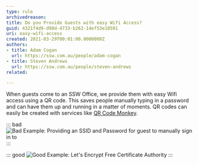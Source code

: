 ```yaml
---
type: rule
archivedreason:
title: Do you Provide Guests with easy Wifi Access?
guid: 4321f4d9-d98d-4733-b262-14ef53e10591
uri: easy-wifi-access
created: 2021-03-29T00:01:00.0000000Z
authors: 
- title: Adam Cogan
  url: https://ssw.com.au/people/adam-cogan
- title: Steven Andrews
  url: https://ssw.com.au/people/steven-andrews
related:

---
```


When guests come to an SSW Office, we provide them with easy Wifi access using a QR code. This saves people manually typing in a password and can have them up and running in a matter of moments.
QR codes can easily be created with services like [QR Code Monkey](https://www.qrcode-monkey.com/#wifi). 

<!--endintro-->

::: bad
![Bad Example: Providing an SSID and Password for guest to manually sign in to](https://user-images.githubusercontent.com/12601228/112905989-457e3c00-90a0-11eb-8fc8-ae08bbca61dc.png)
:::

::: good
![Good Example: Let's Encrypt Free Certificate Authority](https://user-images.githubusercontent.com/12601228/112906066-65156480-90a0-11eb-862c-378572f5431e.png)
:::
